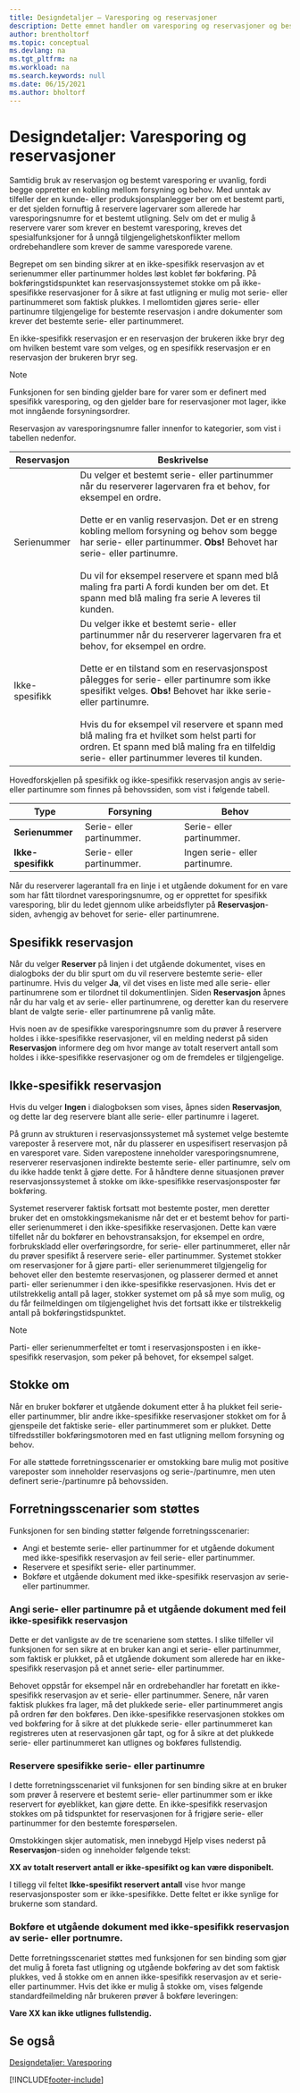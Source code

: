 ```yaml
---
title: Designdetaljer – Varesporing og reservasjoner
description: Dette emnet handler om varesporing og reservasjoner og beskriver konseptene bak de to alternativene.
author: brentholtorf
ms.topic: conceptual
ms.devlang: na
ms.tgt_pltfrm: na
ms.workload: na
ms.search.keywords: null
ms.date: 06/15/2021
ms.author: bholtorf
---
```

# Designdetaljer: Varesporing og reservasjoner

Samtidig bruk av reservasjon og bestemt varesporing er uvanlig, fordi begge oppretter en kobling mellom forsyning og behov. Med unntak av tilfeller der en kunde- eller produksjonsplanlegger ber om et bestemt parti, er det sjelden fornuftig å reservere lagervarer som allerede har varesporingsnumre for et bestemt utligning. Selv om det er mulig å reservere varer som krever en bestemt varesporing, kreves det spesialfunksjoner for å unngå tilgjengelighetskonflikter mellom ordrebehandlere som krever de samme varesporede varene.  
  
Begrepet om sen binding sikrer at en ikke-spesifikk reservasjon av et serienummer eller partinummer holdes løst koblet før bokføring. På bokføringstidspunktet kan reservasjonssystemet stokke om på ikke-spesifikke reservasjoner for å sikre at fast utligning er mulig mot serie- eller partinummeret som faktisk plukkes. I mellomtiden gjøres serie- eller partinumre tilgjengelige for bestemte reservasjon i andre dokumenter som krever det bestemte serie- eller partinummeret.  
  
En ikke-spesifikk reservasjon er en reservasjon der brukeren ikke bryr deg om hvilken bestemt vare som velges, og en spesifikk reservasjon er en reservasjon der brukeren bryr seg.  
  
> [!NOTE]  
> Funksjonen for sen binding gjelder bare for varer som er definert med spesifikk varesporing, og den gjelder bare for reservasjoner mot lager, ikke mot inngående forsyningsordrer.  
  
Reservasjon av varesporingsnumre faller innenfor to kategorier, som vist i tabellen nedenfor.  
  
|Reservasjon|Beskrivelse|  
|-----------------|---------------------------------------|  
|Serienummer|Du velger et bestemt serie- eller partinummer når du reserverer lagervaren fra et behov, for eksempel en ordre.<br /><br /> Dette er en vanlig reservasjon. Det er en streng kobling mellom forsyning og behov som begge har serie- eller partinummer. **Obs!** Behovet har serie- eller partinumre. <br /><br /> Du vil for eksempel reservere et spann med blå maling fra parti A fordi kunden ber om det. Et spann med blå maling fra serie A leveres til kunden.|  
|Ikke-spesifikk|Du velger ikke et bestemt serie- eller partinummer når du reserverer lagervaren fra et behov, for eksempel en ordre.<br /><br /> Dette er en tilstand som en reservasjonspost pålegges for serie- eller partinumre som ikke spesifikt velges. **Obs!** Behovet har ikke serie- eller partinumre. <br /><br /> Hvis du for eksempel vil reservere et spann med blå maling fra et hvilket som helst parti for ordren. Et spann med blå maling fra en tilfeldig serie- eller partinummer leveres til kunden.|  
  
Hovedforskjellen på spesifikk og ikke-spesifikk reservasjon angis av serie- eller partinumre som finnes på behovssiden, som vist i følgende tabell.  

| Type            | Forsyning                | Behov                   |
|-----------------|-----------------------|--------------------------|
| **Serienummer**    | Serie- eller partinummer. | Serie- eller partinummer.    |
| **Ikke-spesifikk** | Serie- eller partinummer. | Ingen serie- eller partinumre. |
  
Når du reserverer lagerantall fra en linje i et utgående dokument for en vare som har fått tilordnet varesporingsnumre, og er opprettet for spesifikk varesporing, blir du ledet gjennom ulike arbeidsflyter på **Reservasjon**-siden, avhengig av behovet for serie- eller partinumrene.  
  
## Spesifikk reservasjon  
Når du velger **Reserver** på linjen i det utgående dokumentet, vises en dialogboks der du blir spurt om du vil reservere bestemte serie- eller partinumre. Hvis du velger **Ja**, vil det vises en liste med alle serie- eller partinumrene som er tilordnet til dokumentlinjen. Siden **Reservasjon** åpnes når du har valg et av serie- eller partinumrene, og deretter kan du reservere blant de valgte serie- eller partinumrene på vanlig måte.  
  
Hvis noen av de spesifikke varesporingsnumre som du prøver å reservere holdes i ikke-spesifikke reservasjoner, vil en melding nederst på siden **Reservasjon** informere deg om hvor mange av totalt reservert antall som holdes i ikke-spesifikke reservasjoner og om de fremdeles er tilgjengelige.  
  
## Ikke-spesifikk reservasjon  
Hvis du velger **Ingen** i dialogboksen som vises, åpnes siden **Reservasjon**, og dette lar deg reservere blant alle serie- eller partinumre i lageret.  
  
På grunn av strukturen i reservasjonssystemet må systemet velge bestemte vareposter å reservere mot, når du plasserer en uspesifisert reservasjon på en varesporet vare. Siden varepostene inneholder varesporingsnumrene, reserverer reservasjonen indirekte bestemte serie- eller partinumre, selv om du ikke hadde tenkt å gjøre dette. For å håndtere denne situasjonen prøver reservasjonssystemet å stokke om ikke-spesifikke reservasjonsposter før bokføring.  
  
Systemet reserverer faktisk fortsatt mot bestemte poster, men deretter bruker det en omstokkingsmekanisme når det er et bestemt behov for parti- eller serienummeret i den ikke-spesifikke reservasjonen. Dette kan være tilfellet når du bokfører en behovstransaksjon, for eksempel en ordre, forbrukskladd eller overføringsordre, for serie- eller partinummeret, eller når du prøver spesifikt å reservere serie- eller partinummer. Systemet stokker om reservasjoner for å gjøre parti- eller serienummeret tilgjengelig for behovet eller den bestemte reservasjonen, og plasserer dermed et annet parti- eller serienummer i den ikke-spesifikke reservasjonen. Hvis det er utilstrekkelig antall på lager, stokker systemet om på så mye som mulig, og du får feilmeldingen om tilgjengelighet hvis det fortsatt ikke er tilstrekkelig antall på bokføringstidspunktet.  
  
> [!NOTE]  
>  Parti- eller serienummerfeltet er tomt i reservasjonsposten i en ikke-spesifikk reservasjon, som peker på behovet, for eksempel salget.  
  
## Stokke om  
Når en bruker bokfører et utgående dokument etter å ha plukket feil serie- eller partinummer, blir andre ikke-spesifikke reservasjoner stokket om for å gjenspeile det faktiske serie- eller partinummeret som er plukket. Dette tilfredsstiller bokføringsmotoren med en fast utligning mellom forsyning og behov.  
  
For alle støttede forretningsscenarier er omstokking bare mulig mot positive vareposter som inneholder reservasjons og serie-/partinumre, men uten definert serie-/partinumre på behovssiden.  
  
## Forretningsscenarier som støttes  
Funksjonen for sen binding støtter følgende forretningsscenarier:  
  
* Angi et bestemte serie- eller partinummer for et utgående dokument med ikke-spesifikk reservasjon av feil serie- eller partinummer.  
* Reservere et spesifikt serie- eller partinummer.  
* Bokføre et utgående dokument med ikke-spesifikk reservasjon av serie- eller partinummer.  
  
### Angi serie- eller partinumre på et utgående dokument med feil ikke-spesifikk reservasjon  
Dette er det vanligste av de tre scenariene som støttes. I slike tilfeller vil funksjonen for sen sikre at en bruker kan angi et serie- eller partinummer, som faktisk er plukket, på et utgående dokument som allerede har en ikke-spesifikk reservasjon på et annet serie- eller partinummer.  
  
Behovet oppstår for eksempel når en ordrebehandler har foretatt en ikke-spesifikk reservasjon av et serie- eller partinummer. Senere, når varen faktisk plukkes fra lager, må det plukkede serie- eller partinummeret angis på ordren før den bokføres. Den ikke-spesifikke reservasjonen stokkes om ved bokføring for å sikre at det plukkede serie- eller partinummeret kan registreres uten at reservasjonen går tapt, og for å sikre at det plukkede serie- eller partinummeret kan utlignes og bokføres fullstendig.  
  
### Reservere spesifikke serie- eller partinumre  
I dette forretningsscenariet vil funksjonen for sen binding sikre at en bruker som prøver å reservere et bestemt serie- eller partinummer som er ikke reservert for øyeblikket, kan gjøre dette. En ikke-spesifikk reservasjon stokkes om på tidspunktet for reservasjonen for å frigjøre serie- eller partinummer for den bestemte forespørselen.  
  
Omstokkingen skjer automatisk, men innebygd Hjelp vises nederst på **Reservasjon**-siden og inneholder følgende tekst:  
  
**XX av totalt reservert antall er ikke-spesifikt og kan være disponibelt.**  
  
I tillegg vil feltet **Ikke-spesifikt reservert antall** vise hvor mange reservasjonsposter som er ikke-spesifikke. Dette feltet er ikke synlige for brukerne som standard.  
  
### Bokføre et utgående dokument med ikke-spesifikk reservasjon av serie- eller portnumre.  
Dette forretningsscenariet støttes med funksjonen for sen binding som gjør det mulig å foreta fast utligning og utgående bokføring av det som faktisk plukkes, ved å stokke om en annen ikke-spesifikk reservasjon av et serie- eller partinummer. Hvis det ikke er mulig å stokke om, vises følgende standardfeilmelding når brukeren prøver å bokføre leveringen:  
  
**Vare XX kan ikke utlignes fullstendig.**  
  
## Se også  
[Designdetaljer: Varesporing](design-details-item-tracking.md)

[!INCLUDE[footer-include](includes/footer-banner.md)]